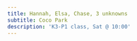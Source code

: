 ```yaml
---
title: Hannah, Elsa, Chase, 3 unknowns
subtitle: Coco Park
description: 'K3-P1 class, Sat @ 10:00'
---
```


